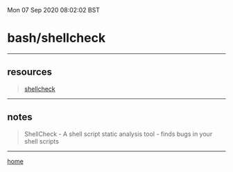 Mon 07 Sep 2020 08:02:02 BST

# bash/shellcheck

_____

## resources

> [shellcheck](https://www.shellcheck.net/)

___

## notes

> ShellCheck - A shell script static analysis tool - finds bugs in your shell scripts

___

[home](./home.md) 

